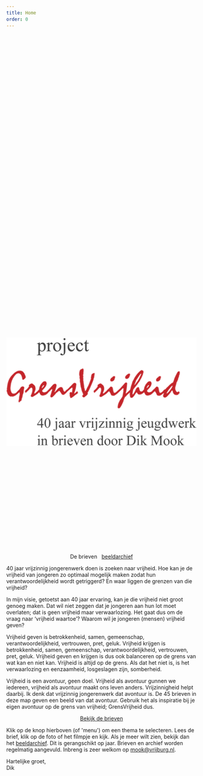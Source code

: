 ```yaml
---
title: Home
order: 0
---
```


<div style="text-align: center; break-after: column;"><img src="img/logo.png" style="display: inline-block; width: 35vh; margin: 20vh 0 7vh; " /><br />
<a onclick="nextpage()" class="btn">De brieven</a> &nbsp; <a href="https://archief.grensvrijheid.nl/index.php/s/ImKZKanlyD2zyLe" class="btn" target="_blank">beeldarchief</a>
</div>

40 jaar vrijzinnig jongerenwerk doen is zoeken naar vrijheid. Hoe kan je de vrijheid van jongeren zo optimaal mogelijk maken zodat hun verantwoordelijkheid wordt getriggerd? En waar liggen de grenzen van die vrijheid?

In mijn visie, getoetst aan 40 jaar ervaring, kan je die vrijheid niet groot genoeg maken. Dat wil niet zeggen dat je jongeren aan hun lot moet overlaten; dat is geen vrijheid maar verwaarlozing. Het gaat dus om de vraag naar ‘vrijheid waartoe’? Waarom wil je jongeren (mensen) vrijheid geven?

Vrijheid geven is betrokkenheid, samen, gemeenschap, verantwoordelijkheid, vertrouwen, pret, geluk. 
Vrijheid krijgen is betrokkenheid, samen, gemeenschap, verantwoordelijkheid, vertrouwen, pret, geluk.
Vrijheid geven en krijgen is dus ook balanceren op de grens van wat kan en niet kan.
Vrijheid is altijd op de grens. Als dat het niet is, is het verwaarlozing en eenzaamheid, losgeslagen zijn, somberheid.

Vrijheid is een avontuur, geen doel. Vrijheid als avontuur gunnen we iedereen, vrijheid als avontuur maakt ons leven anders. Vrijzinnigheid helpt daarbij. Ik denk dat vrijzinnig jongerenwerk dat avontuur is. De 45 brieven in deze map geven een beeld van dat avontuur. Gebruik het als inspiratie bij je eigen avontuur op de grens van vrijheid; GrensVrijheid dus.

<p style="text-align: center;"><a href="#" onclick="menu()" id="bekijkbrieven" style="">Bekijk de brieven</a></p>

Klik op de knop hierboven (of 'menu') om een thema te selecteren. Lees de brief, klik op de foto of het filmpje en kijk. Als je meer wilt zien, bekijk dan het [beeldarchief](https://archief.grensvrijheid.nl/index.php/s/ImKZKanlyD2zyLe). Dit is gerangschikt op jaar. Brieven en archief worden regelmatig aangevuld. Inbreng is zeer welkom op <a href="mailto:mook@vrijburg.nl">mook@vrijburg.nl</a>.

Hartelijke groet,<br />
Dik 